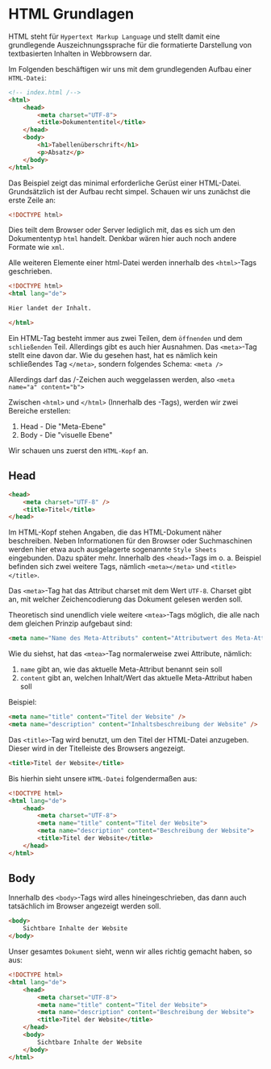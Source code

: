 # HTML Grundlagen
HTML steht für ``Hypertext Markup Language`` und stellt damit eine grundlegende Auszeichnungssprache für die formatierte Darstellung von textbasierten Inhalten in Webbrowsern dar.

Im Folgenden beschäftigen wir uns mit dem grundlegenden Aufbau einer ``HTML-Datei``:
```html
<!-- index.html /-->
<html>
    <head>
        <meta charset="UTF-8">
        <title>Dokumententitel</title>
    </head>
    <body>
        <h1>Tabellenüberschrift</h1>
        <p>Absatz</p>
    </body>
</html>
```
Das Beispiel zeigt das minimal erforderliche Gerüst einer HTML-Datei. Grundsätzlich ist der Aufbau recht simpel. Schauen wir uns zunächst die erste Zeile an:

```html
<!DOCTYPE html>
```
Dies teilt dem Browser oder Server lediglich mit, das es sich um den Dokumententyp ``html`` handelt. Denkbar wären hier auch noch andere Formate wie ``xml``.

Alle weiteren Elemente einer html-Datei werden innerhalb des ``<html>``-Tags geschrieben.
````html
<!DOCTYPE html>
<html lang="de">

Hier landet der Inhalt.

</html>
````
Ein HTML-Tag besteht immer aus zwei Teilen, dem ``öffnenden`` und dem ``schließenden`` Teil. Allerdings gibt es auch hier Ausnahmen. Das ``<meta>``-Tag stellt eine davon dar. Wie du gesehen hast, hat es nämlich kein schließendes Tag ``</meta>``, sondern folgendes Schema: ``<meta />``

Allerdings darf das /-Zeichen auch weggelassen werden, also ``<meta name="a" content="b">``

Zwischen ``<html>`` und ``</html>`` (Innerhalb des <html>-Tags), werden wir zwei Bereiche erstellen:

1. Head - Die "Meta-Ebene"
2. Body - Die "visuelle Ebene"

Wir schauen uns zuerst den ``HTML-Kopf`` an.

## Head
````html
<head>
    <meta charset="UTF-8" />
    <title>Titel</title>
</head>
````
Im HTML-Kopf stehen Angaben, die das HTML-Dokument näher beschreiben. Neben Informationen für den Browser oder Suchmaschinen werden hier etwa auch ausgelagerte sogenannte ``Style Sheets`` eingebunden. Dazu später mehr. Innerhalb des ``<head>``-Tags im o. a. Beispiel befinden sich zwei weitere Tags, nämlich ``<meta></meta>`` und ``<title></title>``.

Das ``<meta>``-Tag hat das Attribut charset mit dem Wert ``UTF-8``. Charset gibt an, mit welcher Zeichencodierung das Dokument gelesen werden soll.

Theoretisch sind unendlich viele weitere ``<mtea>``-Tags möglich, die alle nach dem gleichen Prinzip aufgebaut sind:
````html
<meta name="Name des Meta-Attributs" content="Attributwert des Meta-Attributs" />
````
Wie du siehst, hat das ``<mtea>``-Tag normalerweise zwei Attribute, nämlich:

1. ``name`` gibt an, wie das aktuelle Meta-Attribut benannt sein soll
2. ``content`` gibt an, welchen Inhalt/Wert das aktuelle Meta-Attribut haben soll

Beispiel:
````html
<meta name="title" content="Titel der Website" />
<meta name="description" content="Inhaltsbeschreibung der Website" />
````
Das ``<title>``-Tag wird benutzt, um den Titel der HTML-Datei anzugeben. Dieser wird in der Titelleiste des Browsers angezeigt.
````html
<title>Titel der Website</title>
````
Bis hierhin sieht unsere ``HTML-Datei`` folgendermaßen aus:
````html
<!DOCTYPE html>
<html lang="de">
    <head>
        <meta charset="UTF-8">
        <meta name="title" content="Titel der Website">
        <meta name="description" content="Beschreibung der Website">
        <title>Titel der Website</title>
    </head>
</html>
````
## Body
Innerhalb des ``<body>``-Tags wird alles hineingeschrieben, das dann auch tatsächlich im Browser angezeigt werden soll.
````html
<body>
    Sichtbare Inhalte der Website
</body>
````
Unser gesamtes ``Dokument`` sieht, wenn wir alles richtig gemacht haben, so aus:
````html
<!DOCTYPE html>
<html lang="de">
    <head>
        <meta charset="UTF-8">
        <meta name="title" content="Titel der Website">
        <meta name="description" content="Beschreibung der Website">
        <title>Titel der Website</title>
    </head>
    <body>
        Sichtbare Inhalte der Website
    </body>
</html>
````